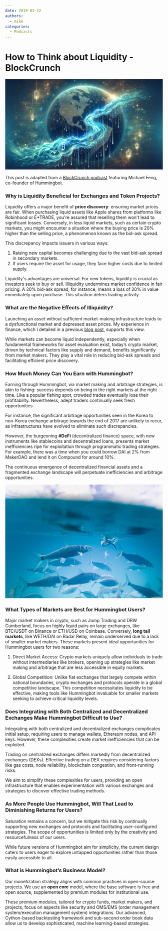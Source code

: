 ```yaml
---
date: 2019-03-22
authors:
  - mike
categories:
  - Podcasts
---
```


# How to Think about Liquidity - BlockCrunch

![Alt text](cover.webp)

This post is adapted from a [BlockCrunch podcast](https://blockcrunch.libsyn.com/dissecting-liquidity-market-making-in-crypto-michael-feng-hummingbot) featuring Michael Feng, co-founder of Hummingbot.

### Why is Liquidity Beneficial for Exchanges and Token Projects?
Liquidity offers a major benefit of **price discovery**: ensuring market prices are fair. When purchasing liquid assets like Apple shares from platforms like Robinhood or E*TRADE, you're assured that reselling them won't lead to significant losses. Conversely, in less liquid markets, such as certain crypto markets, you might encounter a situation where the buying price is 20% higher than the selling price, a phenomenon known as the bid-ask spread.

<!-- more -->

This discrepancy impacts issuers in various ways:
1. Raising new capital becomes challenging due to the vast bid-ask spread in secondary markets.
2. If users require the asset for usage, they face higher costs due to limited supply.

Liquidity's advantages are universal. For new tokens, liquidity is crucial as investors seek to buy or sell. Illiquidity undermines market confidence in fair pricing. A 20% bid-ask spread, for instance, means a loss of 20% in value immediately upon purchase. This situation deters trading activity.

### What are the Negative Effects of Illiquidity?
Launching an asset without sufficient market-making infrastructure leads to a dysfunctional market and depressed asset prices. My experience in finance, which I detailed in a previous [blog post](../../../academy-content/posts/the-thin-crust-of-liquidity/index.md), supports this view.

While markets can become liquid independently, especially when fundamental frameworks for asset evaluation exist, today’s crypto market, driven by technical factors like supply and demand, benefits significantly from market makers. They play a vital role in reducing bid-ask spreads and facilitating efficient price discovery.

### How Much Money Can You Earn with Hummingbot?
Earning through Hummingbot, via market making and arbitrage strategies, is akin to fishing: success depends on being in the right markets at the right time. Like a popular fishing spot, crowded trades eventually lose their profitability. Nevertheless, adept traders continually seek fresh opportunities.

For instance, the significant arbitrage opportunities seen in the Korea to non-Korea exchange arbitrage towards the end of 2017 are unlikely to recur, as infrastructures have evolved to eliminate such discrepancies.

However, the burgeoning **#DeFi** (decentralized finance) space, with new instruments like stablecoins and decentralized loans, presents market inefficiencies ripe for exploitation through programmatic trading strategies. For example, there was a time when you could borrow DAI at 2% from MakerDAO and lend it on Compound for around 10%.

The continuous emergence of decentralized financial assets and a fragmented exchange landscape will perpetuate inefficiencies and arbitrage opportunities.

![](./image1.jpg)

### What Types of Markets are Best for Hummingbot Users?
Major market makers in crypto, such as Jump Trading and DRW Cumberland, focus on highly liquid pairs on large exchanges, like BTC/USDT on Binance or ETH/USD on Coinbase. Conversely, **long tail markets**, like WETH/DAI on Radar Relay, remain underserved due to a lack of smaller market makers. These markets present ideal opportunities for Hummingbot users for two reasons:

1. Direct Market Access: Crypto markets uniquely allow individuals to trade without intermediaries like brokers, opening up strategies like market making and arbitrage that are less accessible in equity markets.

2. Global Competition: Unlike fiat exchanges that largely compete within national boundaries, crypto exchanges and protocols operate in a global competitive landscape. This competition necessitates liquidity to be effective, making tools like Hummingbot invaluable for smaller markets seeking to achieve critical liquidity levels.

### Does Integrating with Both Centralized and Decentralized Exchanges Make Hummingbot Difficult to Use?
Integrating with both centralized and decentralized exchanges complicates initial setup, requiring users to manage wallets, Ethereum nodes, and API keys. However, these complexities create market inefficiencies that can be exploited.

Trading on centralized exchanges differs markedly from decentralized exchanges (DEXs). Effective trading on a DEX requires considering factors like gas costs, node reliability, blockchain congestion, and front-running risks.

We aim to simplify these complexities for users, providing an open infrastructure that enables experimentation with various exchanges and strategies to discover effective trading methods.

### As More People Use Hummingbot, Will That Lead to Diminishing Returns for Users?
Saturation remains a concern, but we mitigate this risk by continually supporting new exchanges and protocols and facilitating user-configured strategies. The scope of opportunities is limited only by the creativity and resourcefulness of our users.

While future versions of Hummingbot aim for simplicity, the current design caters to users eager to explore untapped opportunities rather than those easily accessible to all.

### What is Hummingbot’s Business Model?
Our monetization strategy aligns with common practices in open-source projects. We use an **open core** model, where the base software is free and open source, supplemented by premium modules for institutional use.

These premium modules, tailored for crypto funds, market makers, and projects, focus on aspects like security and OMS/EMS (order management system/execution management system) integrations. Our advanced, Cython-based backtesting framework and sub-second order book data allow us to develop sophisticated, machine learning-based strategies.
